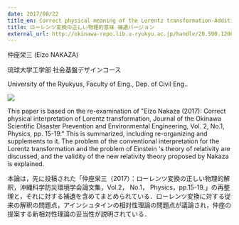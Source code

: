 ```yaml
---
date: 2017/08/22
title_en: Correct physical meaning of the Lorentz transformation-Additional explanation
title: ローレンツ変換の正しい物理的意味 補遺バージョン
external_url: http://okinawa-repo.lib.u-ryukyu.ac.jp/handle/20.500.12001/20766
---
```

仲座栄三 (Eizo NAKAZA)

琉球大学工学部 社会基盤デザインコース

University of the Ryukyus, Faculty of Eing., Dep. of Civil Eng..

![](/uploads/relativistic-coordinate-system-1.jpg)

This paper is based on the re-examination of "Eizo Nakaza (2017): Correct physical interpretation of Lorentz transformation, Journal of the Okinawa Scientific Disaster Prevention and Environmental Engineering, Vol. 2, No.1, Physics, pp. 15-19." This is summarized, including re-organizing and supplements to it. The problem of the conventional interpretation for the Lorentz transformation and the problem of Einstein 's theory of relativity are discussed, and the validity of the new relativity theory proposed by Nakaza is explained.

本論は，先に投稿された「仲座栄三（2017）：ローレンツ変換の正しい物理的解釈，沖縄科学防災環境学会論文集，Vol.2， No.1， Physics，pp.15-19.」の再整理と，それに対する補遺を含めてまとめられている．ローレンツ変換に対する従来の解釈の問題点，アインシュタインの相対性理論の問題点が議論され，仲座の提案する新相対性理論の妥当性が説明されている．

